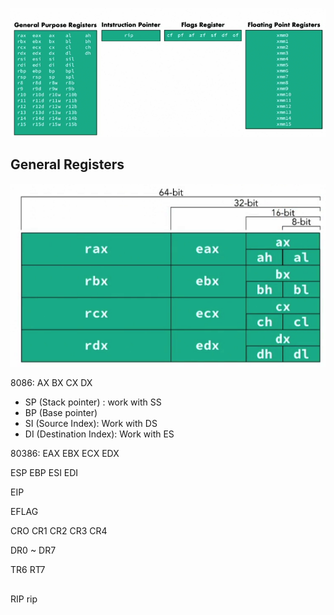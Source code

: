 
![](./_images/intel-register.png)


## General Registers
![](./_images/general-registers.png)

8086: AX BX CX DX

- SP (Stack pointer) : work with SS
- BP (Base pointer)
- SI (Source Index): Work with DS
- DI (Destination Index): Work with ES


80386: EAX EBX ECX  EDX  

ESP  EBP   ESI    EDI 


EIP   


EFLAG


CRO CR1 CR2 CR3 CR4


DR0 ~ DR7

TR6 RT7

## 
RIP rip
